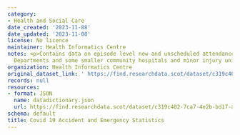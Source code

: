 ```yaml
---
category:
- Health and Social Care
date_created: '2023-11-08'
date_updated: '2023-11-08'
license: No licence
maintainer: Health Informatics Centre
notes: <p>Contains data on episode level new and unscheduled attendances at Emergency
  Departments and some smaller community hospitals and minor injury units (MIUs).</p>
organization: Health Informatics Centre
original_dataset_link: ' https://find.researchdata.scot/dataset/c319c402-7ca7-4e2b-bd17-a1abacf9f84c'
records: null
resources:
- format: JSON
  name: datadictionary.json
  url: https://find.researchdata.scot/dataset/c319c402-7ca7-4e2b-bd17-a1abacf9f84c/resource/c319c402-7ca7-4e2b-bd17-a1abacf9f84c/download/datadictionary.json
schema: default
title: Covid 19 Accident and Emergency Statistics
---
```


